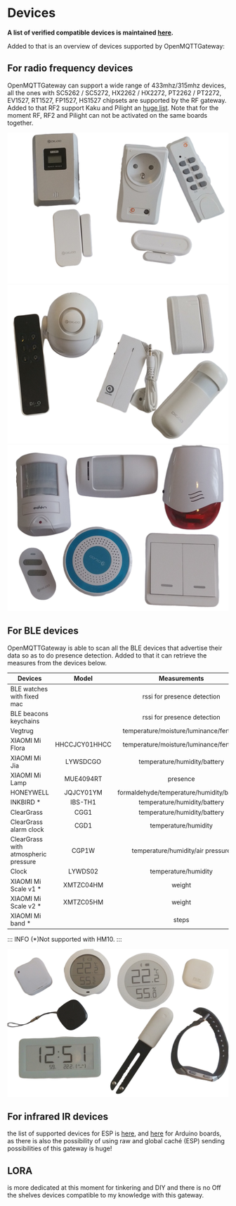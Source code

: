 # Devices
**A list of verified compatible devices is maintained [here](https://docs.google.com/spreadsheets/d/1_5fQjAixzRtepkykmL-3uN3G5bLfQ0zMajM9OBZ1bx0/edit?usp=sharing).**

Added to that is an overview of devices supported by OpenMQTTGateway:
## For radio frequency devices 
OpenMQTTGateway can support a wide range of 433mhz/315mhz devices, all the ones with SC5262 / SC5272, HX2262 / HX2272, PT2262 / PT2272, EV1527, RT1527, FP1527, HS1527 chipsets are supported by the RF gateway. Added to that RF2 support Kaku and Pilight an [huge list](https://wiki.pilight.org/devices). 
Note that for the moment RF, RF2 and Pilight can not be activated on the same boards together.

![boards](../img/OpenMQTTGateway_devices_rf1.png ':size=250%')
![boards](../img/OpenMQTTGateway_devices_rf2.png ':size=250%')
![boards](../img/OpenMQTTGateway_devices_rf3.png ':size=250%')

## For BLE devices 
OpenMQTTGateway is able to scan all the BLE devices that advertise their data so as to do presence detection. Added to that it can retrieve the measures from the devices below.

|Devices|Model|Measurements|
|-|:-:|:-:|
| BLE watches with fixed mac||rssi for presence detection|
| BLE beacons keychains||rssi for presence detection|
| Vegtrug ||temperature/moisture/luminance/fertility|
| XIAOMI Mi Flora |HHCCJCY01HHCC|temperature/moisture/luminance/fertility|
| XIAOMI Mi Jia |LYWSDCGO|temperature/humidity/battery|
| XIAOMI Mi Lamp |MUE4094RT|presence|
| HONEYWELL |JQJCY01YM|formaldehyde/temperature/humidity/battery|
| INKBIRD *|IBS-TH1|temperature/humidity/battery|
| ClearGrass |CGG1|temperature/humidity/battery|
| ClearGrass alarm clock|CGD1|temperature/humidity|
| ClearGrass with atmospheric pressure |CGP1W|temperature/humidity/air pressure|
| Clock |LYWDS02|temperature/humidity|
| XIAOMI Mi Scale v1 *|XMTZC04HM|weight|
| XIAOMI Mi Scale v2 *|XMTZC05HM|weight|
| XIAOMI Mi band * ||steps|

::: INFO
(*)Not supported with HM10.
:::

![boards](../img/OpenMQTTGateway_devices_ble.png ':size=250%')

## For infrared IR devices 
the list of supported devices for ESP is [here](https://github.com/crankyoldgit/IRremoteESP8266/blob/master/SupportedProtocols.md), and [here](https://github.com/1technophile/OpenMQTTGateway/blob/6f73160d1421bebf2c1bbc9b8017978ff5b16520/main/config_IR.h#L123) for Arduino boards, as there is also the possibility of using raw and global caché (ESP)  sending possibilities of this gateway is huge!

## LORA
 is more dedicated at this moment for tinkering and DIY and there is no Off the shelves devices compatible to my knowledge with this gateway.
